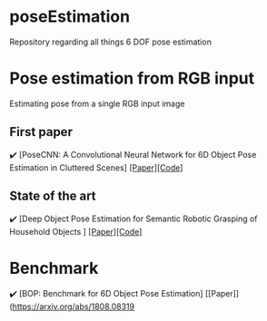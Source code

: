 # poseEstimation
Repository regarding all things 6 DOF pose estimation

# Pose estimation from RGB input
Estimating pose from a single RGB input image

First paper
--------------------------------------------
:heavy_check_mark: [PoseCNN: A Convolutional Neural Network for 6D Object Pose Estimation in Cluttered Scenes] [[Paper]](https://arxiv.org/abs/1711.00199)[[Code]](https://github.com/yuxng/PoseCNN)

## State of the art
:heavy_check_mark: [Deep Object Pose Estimation for Semantic Robotic Grasping of Household Objects
] [[Paper]](https://arxiv.org/abs/1809.10790)[[Code]](https://github.com/NVlabs/Deep_Object_Pose)

# Benchmark
:heavy_check_mark: [BOP: Benchmark for 6D Object Pose Estimation] [[Paper]](https://arxiv.org/abs/1808.08319


